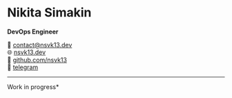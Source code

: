 # Nikita Simakin
**DevOps Engineer**

📧 contact@nsvk13.dev  
🌐  [nsvk13.dev](https://nsvk13.dev)  
🐙 [github.com/nsvk13](https://github.com/nsvk13)  
📁 [telegram](https://t.me/nsvk13)

---

Work in progress*